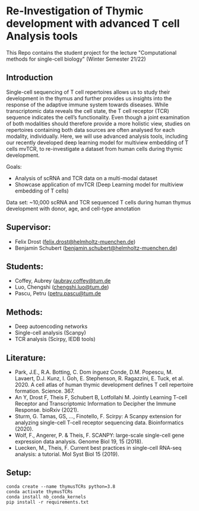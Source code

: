 # Re-Investigation of Thymic development with advanced T cell Analysis tools
This Repo contains the student project for the lecture "Computational methods for single-cell biology" (Winter Semester 21/22)

## Introduction
Single-cell sequencing of T cell repertoires allows us to study their development in the thymus and further provides us insights into the response of the adaptive immune system towards diseases. While  transcriptomic data reveals the cell state, the T cell receptor (TCR) sequence indicates the cell’s functionality. Even though a joint examination of both modalities should therefore provide a more holistic view, studies on repertoires containing both data sources are often analysed for each modality, individually. Here, we will use advanced analysis tools, including our recently developed deep learning model for multiview embedding of T cells mvTCR, to re-investigate a dataset from human cells during thymic development.


Goals:    
- Analysis of scRNA and TCR data on a multi-modal dataset
- Showcase application of mvTCR (Deep Learning model for multiview embedding of T cells)


Data set:    ~10,000 scRNA and TCR sequenced T cells during human thymus development with donor, age, and cell-type annotation


## Supervisor:    
- Felix Drost (felix.drost@helmholtz-muenchen.de)
- Benjamin Schubert (benjamin.schubert@helmholtz-muenchen.de)

## Students:
- Coffey, Aubrey (aubray.coffey@tum.de
- Luo, Chengshi (chengshi.luo@tum.de)
- Pascu, Petru (petru.pascu@tum.de

## Methods:   
- Deep autoencoding networks
- Single-cell analysis (Scanpy)
- TCR analysis (Scirpy, IEDB tools)

## Literature:  
- Park, J.E., R.A. Botting, C. Dom ́ınguez Conde, D.M. Popescu, M. Lavaert, D.J. Kunz, I. Goh, E. Stephenson, R. Ragazzini, E. Tuck, et al. 2020. A cell atlas of human thymic development defines T cell repertoire formation. Science. 367.
- An Y, Drost F, Theis F, Schubert B, Lotfollahi M. Jointly Learning T-cell Receptor and Transcriptomic Information to Decipher the Immune Response. bioRxiv (2021).
- Sturm, G. Tamas, GS, ..., Finotello, F. Scirpy: A Scanpy extension for analyzing single-cell T-cell receptor sequencing data. Bioinformatics (2020).
- Wolf, F., Angerer, P. & Theis, F. SCANPY: large-scale single-cell gene expression data analysis. Genome Biol 19, 15 (2018).
- Luecken, M., Theis, F. Current best practices in single-cell RNA-seq analysis: a tutorial. Mol Syst Biol 15 (2019).

## Setup:
```
conda create --name thymusTCRs python=3.8
conda activate thymusTCRs
conda install nb_conda_kernels
pip install -r requirements.txt
```
